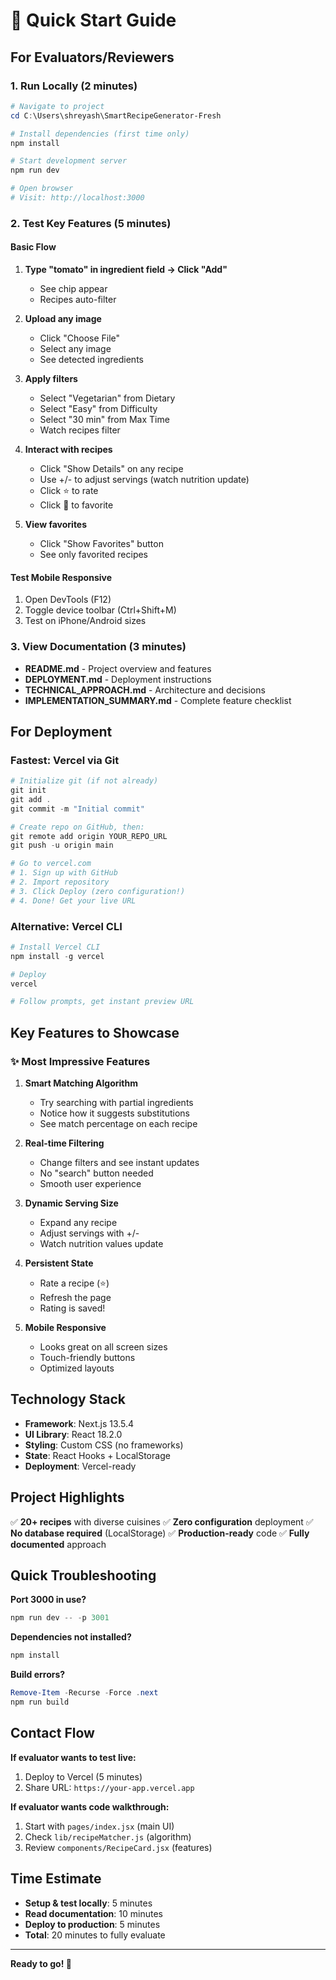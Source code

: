 # 🚀 Quick Start Guide

## For Evaluators/Reviewers

### 1. Run Locally (2 minutes)

```powershell
# Navigate to project
cd C:\Users\shreyash\SmartRecipeGenerator-Fresh

# Install dependencies (first time only)
npm install

# Start development server
npm run dev

# Open browser
# Visit: http://localhost:3000
```

### 2. Test Key Features (5 minutes)

#### Basic Flow
1. **Type "tomato" in ingredient field → Click "Add"**
   - See chip appear
   - Recipes auto-filter

2. **Upload any image**
   - Click "Choose File"
   - Select any image
   - See detected ingredients

3. **Apply filters**
   - Select "Vegetarian" from Dietary
   - Select "Easy" from Difficulty
   - Select "30 min" from Max Time
   - Watch recipes filter

4. **Interact with recipes**
   - Click "Show Details" on any recipe
   - Use +/- to adjust servings (watch nutrition update)
   - Click ⭐ to rate
   - Click 🤍 to favorite

5. **View favorites**
   - Click "Show Favorites" button
   - See only favorited recipes

#### Test Mobile Responsive
1. Open DevTools (F12)
2. Toggle device toolbar (Ctrl+Shift+M)
3. Test on iPhone/Android sizes

### 3. View Documentation (3 minutes)

- **README.md** - Project overview and features
- **DEPLOYMENT.md** - Deployment instructions
- **TECHNICAL_APPROACH.md** - Architecture and decisions
- **IMPLEMENTATION_SUMMARY.md** - Complete feature checklist

## For Deployment

### Fastest: Vercel via Git

```powershell
# Initialize git (if not already)
git init
git add .
git commit -m "Initial commit"

# Create repo on GitHub, then:
git remote add origin YOUR_REPO_URL
git push -u origin main

# Go to vercel.com
# 1. Sign up with GitHub
# 2. Import repository
# 3. Click Deploy (zero configuration!)
# 4. Done! Get your live URL
```

### Alternative: Vercel CLI

```powershell
# Install Vercel CLI
npm install -g vercel

# Deploy
vercel

# Follow prompts, get instant preview URL
```

## Key Features to Showcase

### ✨ Most Impressive Features

1. **Smart Matching Algorithm**
   - Try searching with partial ingredients
   - Notice how it suggests substitutions
   - See match percentage on each recipe

2. **Real-time Filtering**
   - Change filters and see instant updates
   - No "search" button needed
   - Smooth user experience

3. **Dynamic Serving Size**
   - Expand any recipe
   - Adjust servings with +/-
   - Watch nutrition values update

4. **Persistent State**
   - Rate a recipe (⭐)
   - Refresh the page
   - Rating is saved!

5. **Mobile Responsive**
   - Looks great on all screen sizes
   - Touch-friendly buttons
   - Optimized layouts

## Technology Stack

- **Framework**: Next.js 13.5.4
- **UI Library**: React 18.2.0
- **Styling**: Custom CSS (no frameworks)
- **State**: React Hooks + LocalStorage
- **Deployment**: Vercel-ready

## Project Highlights

✅ **20+ recipes** with diverse cuisines
✅ **Zero configuration** deployment
✅ **No database required** (LocalStorage)
✅ **Production-ready** code
✅ **Fully documented** approach

## Quick Troubleshooting

**Port 3000 in use?**
```powershell
npm run dev -- -p 3001
```

**Dependencies not installed?**
```powershell
npm install
```

**Build errors?**
```powershell
Remove-Item -Recurse -Force .next
npm run build
```

## Contact Flow

**If evaluator wants to test live:**
1. Deploy to Vercel (5 minutes)
2. Share URL: `https://your-app.vercel.app`

**If evaluator wants code walkthrough:**
1. Start with `pages/index.jsx` (main UI)
2. Check `lib/recipeMatcher.js` (algorithm)
3. Review `components/RecipeCard.jsx` (features)

## Time Estimate

- **Setup & test locally**: 5 minutes
- **Read documentation**: 10 minutes
- **Deploy to production**: 5 minutes
- **Total**: 20 minutes to fully evaluate

---

**Ready to go! 🎉**
